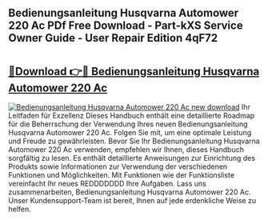 ## Bedienungsanleitung Husqvarna Automower 220 Ac PDf Free Download - Part-kXS Service Owner Guide - User Repair Edition 4qF72

# <h2><a href="http://df5e5c.blite.top/?on=Bedienungsanleitung+Husqvarna+Automower+220+Ac">🔗Download 👉🔴 Bedienungsanleitung Husqvarna Automower 220 Ac</a></h2>

[![Bedienungsanleitung Husqvarna Automower 220 Ac new download](https://i.imgur.com/lujVjoI.png)](http://df5e5c.blite.top/?on=Bedienungsanleitung+Husqvarna+Automower+220+Ac)
Ihr Leitfaden für Exzellenz Dieses Handbuch enthält eine detaillierte Roadmap für die Beherrschung der Verwendung Ihres neuen Bedienungsanleitung Husqvarna Automower 220 Ac. Folgen Sie mit, um eine optimale Leistung und Freude zu gewährleisten. Bevor Sie Ihr Bedienungsanleitung Husqvarna Automower 220 Ac verwenden, empfehlen wir Ihnen, dieses Handbuch sorgfältig zu lesen. Es enthält detaillierte Anweisungen zur Einrichtung des Produkts sowie Informationen zur Verwendung der verschiedenen Funktionen und Möglichkeiten. Mit Funktionen wie der Funktionsliste vereinfacht Ihr neues REDDDDDDD Ihre Aufgaben. Lass uns zusammenarbeiten, Bedienungsanleitung Husqvarna Automower 220 Ac. Unser Kundensupport-Team ist bereit, Ihnen auf jede erdenkliche Weise zu helfen.

